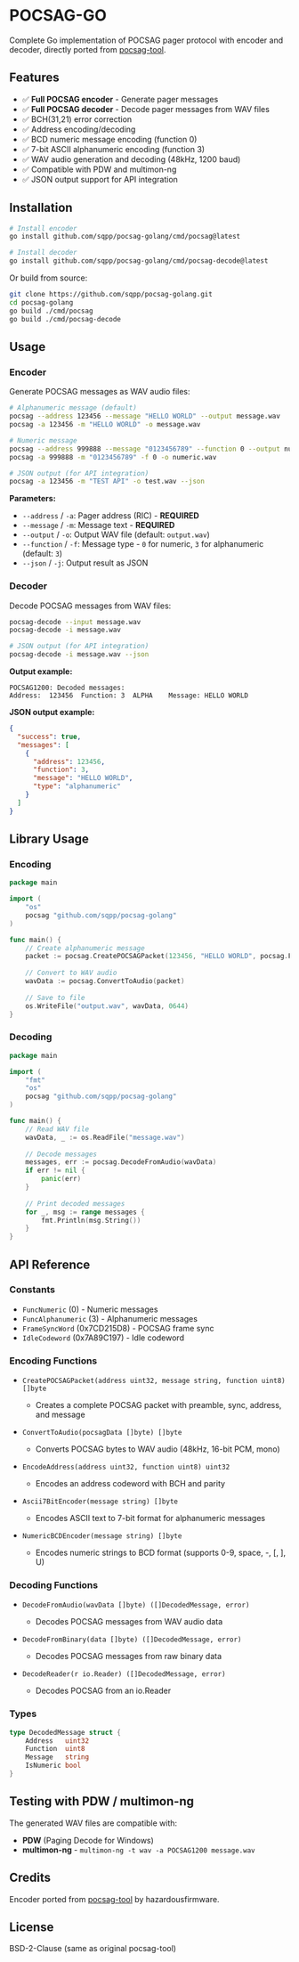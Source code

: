# POCSAG-GO

Complete Go implementation of POCSAG pager protocol with encoder and decoder, directly ported from [pocsag-tool](https://github.com/hazardousfirmware/pocsag-tool).

## Features

- ✅ **Full POCSAG encoder** - Generate pager messages
- ✅ **Full POCSAG decoder** - Decode pager messages from WAV files
- ✅ BCH(31,21) error correction
- ✅ Address encoding/decoding
- ✅ BCD numeric message encoding (function 0)
- ✅ 7-bit ASCII alphanumeric encoding (function 3)
- ✅ WAV audio generation and decoding (48kHz, 1200 baud)
- ✅ Compatible with PDW and multimon-ng
- ✅ JSON output support for API integration

## Installation

```bash
# Install encoder
go install github.com/sqpp/pocsag-golang/cmd/pocsag@latest

# Install decoder
go install github.com/sqpp/pocsag-golang/cmd/pocsag-decode@latest
```

Or build from source:

```bash
git clone https://github.com/sqpp/pocsag-golang.git
cd pocsag-golang
go build ./cmd/pocsag
go build ./cmd/pocsag-decode
```

## Usage

### Encoder

Generate POCSAG messages as WAV audio files:

```bash
# Alphanumeric message (default)
pocsag --address 123456 --message "HELLO WORLD" --output message.wav
pocsag -a 123456 -m "HELLO WORLD" -o message.wav

# Numeric message
pocsag --address 999888 --message "0123456789" --function 0 --output numeric.wav
pocsag -a 999888 -m "0123456789" -f 0 -o numeric.wav

# JSON output (for API integration)
pocsag -a 123456 -m "TEST API" -o test.wav --json
```

**Parameters:**
- `--address` / `-a`: Pager address (RIC) - **REQUIRED**
- `--message` / `-m`: Message text - **REQUIRED**
- `--output` / `-o`: Output WAV file (default: `output.wav`)
- `--function` / `-f`: Message type - `0` for numeric, `3` for alphanumeric (default: `3`)
- `--json` / `-j`: Output result as JSON

### Decoder

Decode POCSAG messages from WAV files:

```bash
pocsag-decode --input message.wav
pocsag-decode -i message.wav

# JSON output (for API integration)
pocsag-decode -i message.wav --json
```

**Output example:**
```
POCSAG1200: Decoded messages:
Address:  123456  Function: 3  ALPHA    Message: HELLO WORLD
```

**JSON output example:**
```json
{
  "success": true,
  "messages": [
    {
      "address": 123456,
      "function": 3,
      "message": "HELLO WORLD",
      "type": "alphanumeric"
    }
  ]
}
```

## Library Usage

### Encoding

```go
package main

import (
    "os"
    pocsag "github.com/sqpp/pocsag-golang"
)

func main() {
    // Create alphanumeric message
    packet := pocsag.CreatePOCSAGPacket(123456, "HELLO WORLD", pocsag.FuncAlphanumeric)
    
    // Convert to WAV audio
    wavData := pocsag.ConvertToAudio(packet)
    
    // Save to file
    os.WriteFile("output.wav", wavData, 0644)
}
```

### Decoding

```go
package main

import (
    "fmt"
    "os"
    pocsag "github.com/sqpp/pocsag-golang"
)

func main() {
    // Read WAV file
    wavData, _ := os.ReadFile("message.wav")
    
    // Decode messages
    messages, err := pocsag.DecodeFromAudio(wavData)
    if err != nil {
        panic(err)
    }
    
    // Print decoded messages
    for _, msg := range messages {
        fmt.Println(msg.String())
    }
}
```

## API Reference

### Constants

- `FuncNumeric` (0) - Numeric messages
- `FuncAlphanumeric` (3) - Alphanumeric messages
- `FrameSyncWord` (0x7CD215D8) - POCSAG frame sync
- `IdleCodeword` (0x7A89C197) - Idle codeword

### Encoding Functions

- `CreatePOCSAGPacket(address uint32, message string, function uint8) []byte`
  - Creates a complete POCSAG packet with preamble, sync, address, and message
  
- `ConvertToAudio(pocsagData []byte) []byte`
  - Converts POCSAG bytes to WAV audio (48kHz, 16-bit PCM, mono)

- `EncodeAddress(address uint32, function uint8) uint32`
  - Encodes an address codeword with BCH and parity

- `Ascii7BitEncoder(message string) []byte`
  - Encodes ASCII text to 7-bit format for alphanumeric messages

- `NumericBCDEncoder(message string) []byte`
  - Encodes numeric strings to BCD format (supports 0-9, space, -, [, ], U)

### Decoding Functions

- `DecodeFromAudio(wavData []byte) ([]DecodedMessage, error)`
  - Decodes POCSAG messages from WAV audio data

- `DecodeFromBinary(data []byte) ([]DecodedMessage, error)`
  - Decodes POCSAG messages from raw binary data

- `DecodeReader(r io.Reader) ([]DecodedMessage, error)`
  - Decodes POCSAG from an io.Reader

### Types

```go
type DecodedMessage struct {
    Address   uint32
    Function  uint8
    Message   string
    IsNumeric bool
}
```

## Testing with PDW / multimon-ng

The generated WAV files are compatible with:
- **PDW** (Paging Decode for Windows)
- **multimon-ng** - `multimon-ng -t wav -a POCSAG1200 message.wav`

## Credits

Encoder ported from [pocsag-tool](https://github.com/hazardousfirmware/pocsag-tool) by hazardousfirmware.

## License

BSD-2-Clause (same as original pocsag-tool)

